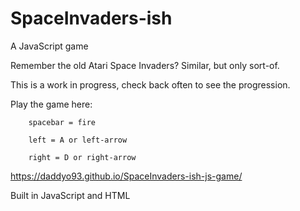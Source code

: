# SpaceInvaders-ish
A JavaScript game

Remember the old Atari Space Invaders? Similar, but only sort-of.

This is a work in progress, check back often to see the progression.

Play the game here:

		spacebar = fire

		left = A or left-arrow

		right = D or right-arrow

 https://daddyo93.github.io/SpaceInvaders-ish-js-game/
 
 Built in JavaScript and HTML
